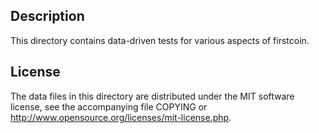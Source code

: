 Description
------------

This directory contains data-driven tests for various aspects of firstcoin.

License
--------

The data files in this directory are distributed under the MIT software
license, see the accompanying file COPYING or
http://www.opensource.org/licenses/mit-license.php.

